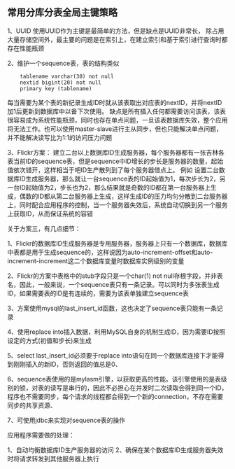 常用分库分表全局主键策略
----

1、UUID 使用UUID作为主键是最简单的方法，但是缺点是UUID非常长，
除占用大量存储空间外，最主要的问题是在索引上，在建立索引和基于索引进行查询时都存在性能瓶颈

2、维护一个sequence表，表的结构类似 
		
		tablename varchar(30) not null
		nextid bigint(20) not null 
		primary key (tablename)
每当需要为某个表的新纪录生成ID时就从该表取出对应表的nextID，并将nextID加1后更新到数据库中以备下次使用。 缺点是所有插入任何都需要访问该表，该表很容易成为系统性能瓶颈，同时也存在单点问题，一旦该表数据库失效，整个应用将无法工作。也可以使用master-slave进行主从同步，但也只能解决单点问题，并不能解决读写比为1:1的访问压力问题

3、Flickr方案： 建立二台以上数据库ID生成服务器，每个服务器都有一张吉林各表当前ID的sequence表，但是sequence中ID增长的步长是服务器的数量，起始值依次错开，这样相当于吧ID生产散列到了每个服务器借点上。 例如 设置二台数据库ID生成服务器，那么就让一台sequence表的ID起始值为1，每次步长为2，另一台ID起始值为2，步长也为2，那么结果就是奇数的ID都在第一台服务器上生成，偶数的ID都从第二台服务器上生成，这样生成ID的压力均匀分散到二台服务器上，同时配合应用程序的控制，当一个服务器失效后，系统自动切换到另一个服务上获取ID，从而保证系统的容错


关于方案三，有几点细节：

1、Flickr的数据库ID生成服务器是专用服务器，服务器上只有一个数据库，数据库中表都是用于生成sequence的，这样说因为auto-increment-offset和auto-increment-increment这二个数据库变量时数据库实例级别的变量

2、Flickr的方案中表格中的stub字段只是一个char(1) not null存根字段，并非表名，因此，一般来说，一个sequence表只有一条记录。可以同时为多张表生成ID，如果需要表的ID是有连续的，需要为该表单独建立sequence表

3、方案使用mysql的last_insert_id函数，这也决定了sequence表只能有一条记录

4、使用replace into插入数据，利用MySQL自身的机制生成ID，因为需要ID按照设定的方式(初值和步长)来生成

5、select last_insert_id必须要于replace into语句在同一个数据库连接下才能得到刚刚插入的新ID，否则返回的值总是0、

6、sequence表使用的是mylasm引擎，以获取更高的性能。该引擎使用的是表级别的锁，对表的读写是串行的，因此不必担心在并发时二次读取会得到同一个ID，程序也不需要同步，每个请求的线程都会得到一个新的connection，不存在需要同步的共享资源、

7、可使用jdbc来实现对sequence表的操作


应用程序需要做的处理：

1、自动均衡数据库ID生产服务器的访问
2、确保在某个数据库ID生成服务器失效时将请求转发到其他服务器上执行
